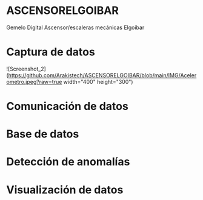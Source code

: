 # ASCENSORELGOIBAR
Gemelo Digital Ascensor/escaleras mecánicas Elgoibar


# Captura de datos 

![Screenshot_2](https://github.com/Arakistech/ASCENSORELGOIBAR/blob/main/IMG/Acelerometro.jpeg?raw=true width="400" height="300")
# Comunicación de datos


# Base de datos


# Detección de anomalías


# Visualización de datos
